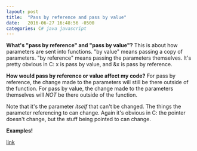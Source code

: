 ```yaml
---
layout: post
title:  "Pass by reference and pass by value"
date:   2016-06-27 16:48:56 -0500
categories: C# java javascript
---
```


**What's "pass by reference" and "pass by value"?**
This is about how parameters are sent into functions.
"by value" means passing a copy of parameters.
"by reference" means passing the parameters themselves.
It's pretty obvious in C: x is pass by value, and &x is pass by reference.

**How would pass by reference or value affect my code?**
For pass by reference, the change made to the parameters will still be there outside of the function.
For pass by value, the change made to the parameters themselves will *NOT* be there outside of the function.

Note that it's the parameter *itself* that can't be changed. The things the parameter referencing to can change.
Again it's obvious in C: the pointer doesn't change, but the stuff being pointed to can change.

**Examples!**



[link](http://javadude.com/articles/passbyvalue.htm)
